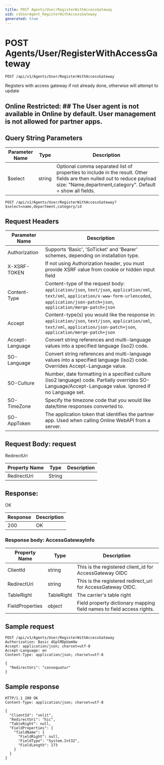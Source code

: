 ```yaml
---
title: POST Agents/User/RegisterWithAccessGateway
uid: v1UserAgent_RegisterWithAccessGateway
generated: true
---
```


# POST Agents/User/RegisterWithAccessGateway

```http
POST /api/v1/Agents/User/RegisterWithAccessGateway
```

Registers with access gateway if not already done, otherwise will attempt to update


## Online Restricted: ## The User agent is not available in Online by default. User management is not allowed for partner apps.






## Query String Parameters

| Parameter Name | Type |  Description |
|----------------|------|--------------|
| $select | string |  Optional comma separated list of properties to include in the result. Other fields are then nulled out to reduce payload size: "Name,department,category". Default = show all fields. |

```http
POST /api/v1/Agents/User/RegisterWithAccessGateway?$select=name,department,category/id
```


## Request Headers

| Parameter Name | Description |
|----------------|-------------|
| Authorization  | Supports 'Basic', 'SoTicket' and 'Bearer' schemes, depending on installation type. |
| X-XSRF-TOKEN   | If not using Authorization header, you must provide XSRF value from cookie or hidden input field |
| Content-Type | Content-type of the request body: `application/json`, `text/json`, `application/xml`, `text/xml`, `application/x-www-form-urlencoded`, `application/json-patch+json`, `application/merge-patch+json` |
| Accept         | Content-type(s) you would like the response in: `application/json`, `text/json`, `application/xml`, `text/xml`, `application/json-patch+json`, `application/merge-patch+json` |
| Accept-Language | Convert string references and multi-language values into a specified language (iso2) code. |
| SO-Language | Convert string references and multi-language values into a specified language (iso2) code. Overrides Accept-Language value. |
| SO-Culture | Number, date formatting in a specified culture (iso2 language) code. Partially overrides SO-Language/Accept-Language value. Ignored if no Language set. |
| SO-TimeZone | Specify the timezone code that you would like date/time responses converted to. |
| SO-AppToken | The application token that identifies the partner app. Used when calling Online WebAPI from a server. |

## Request Body: request 

RedirectUri 

| Property Name | Type |  Description |
|----------------|------|--------------|
| RedirectUri | String |  |

## Response:

OK

| Response | Description |
|----------------|-------------|
| 200 | OK |

### Response body: AccessGatewayInfo

| Property Name | Type |  Description |
|----------------|------|--------------|
| ClientId | string | This is the registered client_id for AccessGateway OIDC |
| RedirectUri | string | This is the registered redirect_uri for AccessGateway OIDC. |
| TableRight | TableRight | The carrier's table right |
| FieldProperties | object | Field property dictionary mapping field names to field access rights. |

## Sample request

```http!
POST /api/v1/Agents/User/RegisterWithAccessGateway
Authorization: Basic dGplMDpUamUw
Accept: application/json; charset=utf-8
Accept-Language: en
Content-Type: application/json; charset=utf-8

{
  "RedirectUri": "consequatur"
}
```

## Sample response

```http_
HTTP/1.1 200 OK
Content-Type: application/json; charset=utf-8

{
  "ClientId": "velit",
  "RedirectUri": "hic",
  "TableRight": null,
  "FieldProperties": {
    "fieldName": {
      "FieldRight": null,
      "FieldType": "System.Int32",
      "FieldLength": 173
    }
  }
}
```